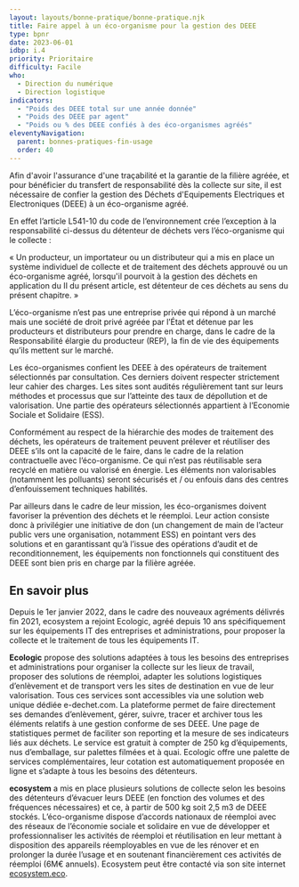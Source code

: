 ```yaml
---
layout: layouts/bonne-pratique/bonne-pratique.njk
title: Faire appel à un éco-organisme pour la gestion des DEEE
type: bpnr
date: 2023-06-01
idbp: i.4
priority: Prioritaire
difficulty: Facile
who:
  - Direction du numérique
  - Direction logistique
indicators:
  - "Poids des DEEE total sur une année donnée"
  - "Poids des DEEE par agent"
  - "Poids ou % des DEEE confiés à des éco-organismes agréés"
eleventyNavigation:
  parent: bonnes-pratiques-fin-usage
  order: 40
---
```


Afin d'avoir l'assurance d'une traçabilité et la garantie de la filière agréée, et pour bénéficier du transfert de responsabilité dès la collecte sur site, il est nécessaire de confier la gestion des Déchets d'Equipements Electriques et Electroniques (DEEE) à un éco-organisme agréé.

En effet l’article L541-10 du code de l’environnement crée l’exception à la responsabilité ci-dessus du détenteur de déchets vers l’éco-organisme qui le collecte :

« Un producteur, un importateur ou un distributeur qui a mis en place un système individuel de collecte et de traitement des déchets approuvé ou un éco-organisme agréé, lorsqu'il pourvoit à la gestion des déchets en application du II du présent article, est détenteur de ces déchets au sens du présent chapitre. »

L’éco-organisme n’est pas une entreprise privée qui répond à un marché mais une société de droit privé agréée par l’État et détenue par les producteurs et distributeurs pour prendre en charge, dans le cadre de la Responsabilité élargie du producteur (REP), la fin de vie des équipements qu’ils mettent sur le marché.

Les éco-organismes confient les DEEE à des opérateurs de traitement sélectionnés par consultation. Ces derniers doivent respecter strictement leur cahier des charges. Les sites sont audités régulièrement tant sur leurs méthodes et processus que sur l’atteinte des taux de dépollution et de valorisation. Une partie des opérateurs sélectionnés appartient à l’Economie Sociale et Solidaire (ESS).

Conformément au respect de la hiérarchie des modes de traitement des déchets, les opérateurs de traitement peuvent  prélever et réutiliser des DEEE s’ils ont la capacité de le faire, dans le cadre de la relation contractuelle avec l’éco-organisme. Ce qui n’est pas réutilisable sera recyclé en matière ou valorisé en énergie. Les éléments non valorisables (notamment les polluants) seront sécurisés et / ou enfouis dans des centres d’enfouissement techniques habilités.

Par ailleurs dans le cadre de leur mission, les éco-organismes doivent favoriser la prévention des déchets et le réemploi. Leur action consiste donc à privilégier une initiative de don (un changement de main de l’acteur public vers une organisation, notamment ESS) en pointant vers des solutions et en garantissant qu’à l’issue des opérations d’audit et de reconditionnement, les équipements non fonctionnels qui constituent des DEEE sont bien pris en charge par la filière agréée. 

## En savoir plus

Depuis le 1er janvier 2022, dans le cadre des nouveaux agréments délivrés fin 2021, ecosystem a rejoint Ecologic, agréé depuis 10 ans spécifiquement sur les équipements IT des entreprises et administrations, pour proposer la collecte et le traitement de tous les équipements IT.

**Ecologic** propose des solutions adaptées à tous les besoins des entreprises et administrations pour organiser la collecte sur les lieux de travail, proposer des solutions de réemploi, adapter les solutions logistiques d’enlèvement et de transport vers les sites de destination en vue de leur valorisation. Tous ces services sont accessibles via une solution web unique dédiée e-dechet.com. La plateforme permet de faire directement ses demandes d’enlèvement, gérer, suivre, tracer et archiver tous les éléments relatifs à une gestion conforme de ses DEEE. Une page de statistiques permet de faciliter son reporting et la mesure de ses indicateurs liés aux déchets. Le service est gratuit à compter de 250 kg d’équipements, nus d’emballage, sur palettes filmées et à quai. Ecologic offre une palette de services complémentaires, leur cotation est automatiquement proposée en ligne et s’adapte à tous les besoins des détenteurs.

**ecosystem** a mis en place plusieurs solutions de collecte selon les besoins des détenteurs d’évacuer leurs DEEE (en fonction des volumes et des fréquences nécessaires) et ce, à partir de 500 kg soit 2,5 m3 de DEEE stockés. L’éco-organisme dispose d’accords nationaux de réemploi avec des réseaux de l’économie sociale et solidaire en vue de développer et professionnaliser les activités de réemploi et réutilisation en leur mettant à disposition des appareils réemployables en vue de les rénover et en prolonger la durée l’usage et en soutenant financièrement ces activités de réemploi (6M€ annuels). Ecosystem peut être contacté via son site internet [ecosystem.eco](https://www.ecosystem.eco/).
